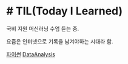 # # TIL(Today I Learned)

국비 지원 머신러닝 수업 듣는 중.


요즘은 인터넷으로 기록을 남겨야하는 시대라 함.



[파이썬](https://github.com/YeonjuKim1/Python)
[DataAnalysis](https://github.com/YeonjuKim1/DataAnalysis)

